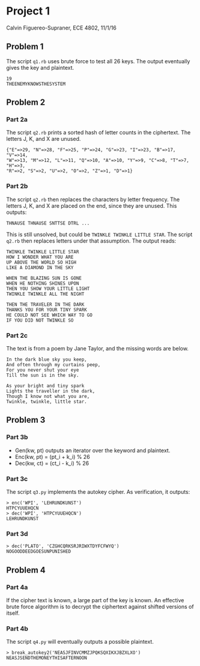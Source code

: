 Project 1
===============================================================================

Calvin Figuereo-Supraner, ECE 4802, 11/1/16

Problem 1
-------------------------------------------------------------------------------

The script `q1.rb`  uses brute force to test all 26 keys. The output eventually
gives the key and plaintext.

```
19
THEENEMYKNOWSTHESYSTEM
```

Problem 2
-------------------------------------------------------------------------------

### Part 2a

The script `q2.rb` prints a sorted hash of letter counts in the ciphertext. The
letters J, K, and X are unused.

```
{"E"=>29, "N"=>28, "F"=>25, "P"=>24, "G"=>23, "I"=>23, "B"=>17, "V"=>14,
"W"=>13, "M"=>12, "L"=>11, "Q"=>10, "A"=>10, "Y"=>9, "C"=>8, "T"=>7, "H"=>3,
"R"=>2, "S"=>2, "U"=>2, "O"=>2, "Z"=>1, "D"=>1}
```

### Part 2b

The script `q2.rb` then replaces the characters by letter frequency. The
letters J, K, and X are placed on the end, since they are unused. This outputs:

```
THNAUSE THNAUSE SNTTSE DTRL ...
```

This is still unsolved, but could be `TWINKLE TWINKLE LITTLE STAR`. The script
`q2.rb` then replaces letters under that assumption. The output reads:

```
TWINKLE TWINKLE LITTLE STAR
HOW I WONDER WHAT YOU ARE
UP ABOVE THE WORLD SO HIGH
LIKE A DIAMOND IN THE SKY

WHEN THE BLAZING SUN IS GONE
WHEN HE NOTHING SHINES UPON
THEN YOU SHOW YOUR LITTLE LIGHT
TWINKLE TWINKLE ALL THE NIGHT

THEN THE TRAVELER IN THE DARK 
THANKS YOU FOR YOUR TINY SPARK
HE COULD NOT SEE WHICH WAY TO GO
IF YOU DID NOT TWINKLE SO
```

### Part 2c

The text is from a poem by Jane Taylor, and the missing words are below.

```
In the dark blue sky you keep,
And often through my curtains peep,
For you never shut your eye
Till the sun is in the sky.

As your bright and tiny spark
Lights the traveller in the dark,
Though I know not what you are,
Twinkle, twinkle, little star.
```

Problem 3
-------------------------------------------------------------------------------

### Part 3b

- Gen(kw, pt) outputs an iterator over the keyword and plaintext.
- Enc(kw, pt) = (pt\_i + k\_i) % 26
- Dec(kw, ct) = (ct\_i - k\_i) % 26

### Part 3c

The script `q3.py` implements the autokey cipher. As verification, it outputs:

```
> enc('WPI', 'LEHRUNDKUNST')
HTPCYUUEHQCN
> dec('WPI', 'HTPCYUUEHQCN')
LEHRUNDKUNST
```

### Part 3d

```
> dec('PLATO', 'CZGHCQRKSRJRIWXTDYFCFWYQ')
NOGOODDEEDGOESUNPUNISHED
```

Problem 4
-------------------------------------------------------------------------------

### Part 4a

If the cipher text is known, a large part of the key is known. An effective
brute force algorithm is to decrypt the ciphertext against shifted versions of 
itself.

### Part 4b

The script `q4.py` will eventually outputs a possible plaintext.

```
> break_autokey2('NEASJFINVCMMZJPQKSQXIKXJBZXLXO')
NEASJSENDTHEMONEYTHISAFTERNOON
```

